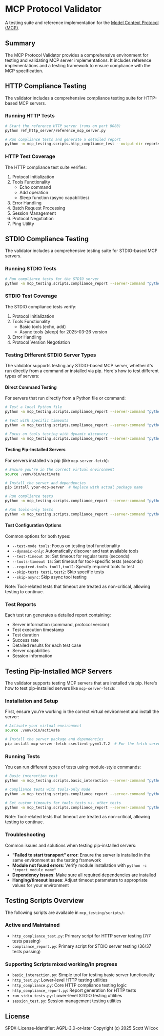 # MCP Protocol Validator

A testing suite and reference implementation for the [Model Context Protocol (MCP)](https://github.com/modelcontextprotocol).

## Summary

The MCP Protocol Validator provides a comprehensive environment for testing and validating MCP server implementations. It includes reference implementations and a testing framework to ensure compliance with the MCP specification.

## HTTP Compliance Testing

The validator includes a comprehensive compliance testing suite for HTTP-based MCP servers.

### Running HTTP Tests

```bash
# Start the reference HTTP server (runs on port 8088)
python ref_http_server/reference_mcp_server.py

# Run compliance tests and generate a detailed report
python -m mcp_testing.scripts.http_compliance_test --output-dir reports
```

### HTTP Test Coverage

The HTTP compliance test suite verifies:

1. Protocol Initialization
2. Tools Functionality
   - Echo command
   - Add operation
   - Sleep function (async capabilities)
3. Error Handling
4. Batch Request Processing
5. Session Management
6. Protocol Negotiation
7. Ping Utility

## STDIO Compliance Testing

The validator includes a comprehensive testing suite for STDIO-based MCP servers.

### Running STDIO Tests

```bash
# Run compliance tests for the STDIO server
python -m mcp_testing.scripts.compliance_report --server-command "python ref_stdio_server/stdio_server_2025_03_26.py" --protocol-version 2025-03-26
```

### STDIO Test Coverage

The STDIO compliance tests verify:
1. Protocol Initialization
2. Tools Functionality
   - Basic tools (echo, add)
   - Async tools (sleep) for 2025-03-26 version
3. Error Handling
4. Protocol Version Negotiation

### Testing Different STDIO Server Types

The validator supports testing any STDIO-based MCP server, whether it's run directly from a command or installed via pip. Here's how to test different types of servers:

#### Direct Command Testing

For servers that run directly from a Python file or command:

```bash
# Test a local Python file
python -m mcp_testing.scripts.compliance_report --server-command "python path/to/your/server.py" --protocol-version 2025-03-26

# Test with specific timeouts
python -m mcp_testing.scripts.compliance_report --server-command "python path/to/server.py" --protocol-version 2025-03-26 --test-timeout 30 --tools-timeout 15

# Focus on tools testing with dynamic discovery
python -m mcp_testing.scripts.compliance_report --server-command "python path/to/server.py" --protocol-version 2025-03-26 --test-mode tools --dynamic-only
```

#### Testing Pip-Installed Servers

For servers installed via pip (like `mcp-server-fetch`):

```bash
# Ensure you're in the correct virtual environment
source .venv/bin/activate

# Install the server and dependencies
pip install your-mcp-server  # Replace with actual package name

# Run compliance tests
python -m mcp_testing.scripts.compliance_report --server-command "python -m your_server_module" --protocol-version 2024-11-05

# Run tools-only tests
python -m mcp_testing.scripts.compliance_report --server-command "python -m your_server_module" --protocol-version 2024-11-05 --test-mode tools
```

#### Test Configuration Options

Common options for both types:

- `--test-mode tools`: Focus on testing tool functionality
- `--dynamic-only`: Automatically discover and test available tools
- `--test-timeout 30`: Set timeout for regular tests (seconds)
- `--tools-timeout 15`: Set timeout for tool-specific tests (seconds)
- `--required-tools tool1,tool2`: Specify required tools to test
- `--skip-tests test1,test2`: Skip specific tests
- `--skip-async`: Skip async tool testing

Note: Tool-related tests that timeout are treated as non-critical, allowing testing to continue.

### Test Reports

Each test run generates a detailed report containing:
- Server information (command, protocol version)
- Test execution timestamp
- Test duration
- Success rate
- Detailed results for each test case
- Server capabilities
- Session information

## Testing Pip-Installed MCP Servers

The validator supports testing MCP servers that are installed via pip. Here's how to test pip-installed servers like `mcp-server-fetch`:

### Installation and Setup

First, ensure you're working in the correct virtual environment and install the server:

```bash
# Activate your virtual environment
source .venv/bin/activate

# Install the server package and dependencies
pip install mcp-server-fetch sseclient-py==1.7.2  # For the fetch server example
```

### Running Tests

You can run different types of tests using module-style commands:

```bash
# Basic interaction test
python -m mcp_testing.scripts.basic_interaction --server-command "python -m mcp_server_fetch" --protocol-version 2024-11-05

# Compliance tests with tools-only mode
python -m mcp_testing.scripts.compliance_report --server-command "python -m mcp_server_fetch" --protocol-version 2024-11-05 --test-mode tools

# Set custom timeouts for tools tests vs. other tests
python -m mcp_testing.scripts.compliance_report --server-command "python -m mcp_server_fetch" --protocol-version 2024-11-05 --test-timeout 30 --tools-timeout 15
```

Note: Tool-related tests that timeout are treated as non-critical, allowing testing to continue.

### Troubleshooting

Common issues and solutions when testing pip-installed servers:

- **"Failed to start transport" error**: Ensure the server is installed in the same environment as the testing framework
- **Module not found errors**: Verify module installation with `python -c "import module_name"`
- **Dependency issues**: Make sure all required dependencies are installed
- **Hanging/timeout issues**: Adjust timeout parameters to appropriate values for your environment

## Testing Scripts Overview

The following scripts are available in `mcp_testing/scripts/`:

### Active and Maintained
- `http_compliance_test.py`: Primary script for HTTP server testing (7/7 tests passing)
- `compliance_report.py`: Primary script for STDIO server testing (36/37 tests passing)

### Supporting Scripts mixed working/in progress
- `basic_interaction.py`: Simple tool for testing basic server functionality
- `http_test.py`: Lower-level HTTP testing utilities
- `http_compliance.py`: Core HTTP compliance testing logic
- `http_compliance_report.py`: Report generation for HTTP tests
- `run_stdio_tests.py`: Lower-level STDIO testing utilities
- `session_test.py`: Session management testing utilities

## License

SPDX-License-Identifier: AGPL-3.0-or-later
Copyright (c) 2025 Scott Wilcox
